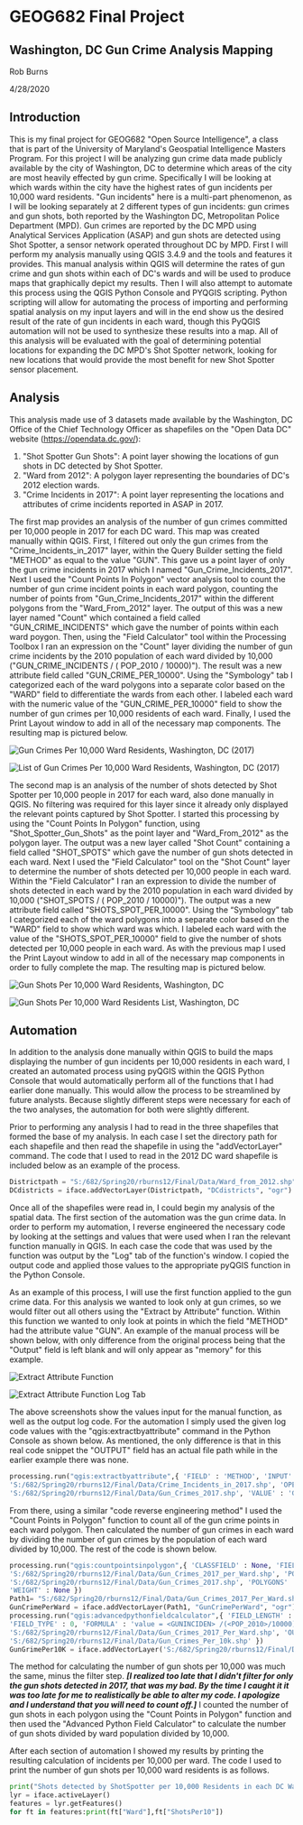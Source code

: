 # GEOG682 Final Project
## Washington, DC Gun Crime Analysis Mapping
Rob Burns

4/28/2020


## Introduction

This is my final project for GEOG682 "Open Source Intelligence", a class that is part of the University of Maryland's Geospatial 
Intelligence Masters Program. For this project I will be analyzing gun crime data made publicly available by the city of Washington, DC 
to determine which areas of the city are most heavily effected by gun crime. Specifically I will be looking at which wards within the 
city have the highest rates of gun incidents per 10,000 ward residents. "Gun incidents" here is a multi-part phenomenon, as I will be 
looking separately at 2 different types of gun incidents: gun crimes and gun shots, both reported by the Washington DC, Metropolitan 
Police Department (MPD). Gun crimes are reported by the DC MPD using Analytical Services Application (ASAP) and gun shots are detected 
using Shot Spotter, a sensor network operated throughout DC by MPD. First I will perform my analysis manually using QGIS 3.4.9 and the 
tools and features it provides. This manual analysis within QGIS will determine the rates of gun crime and gun shots within each of DC's 
wards and will be used to produce maps that graphically depict my results. Then I will also attempt to automate this process using the 
QGIS Python Console and PYQGIS scripting. Python scripting will allow for automating the process of importing and performing spatial 
analysis on my input layers and will in the end show us the desired result of the rate of gun incidents in each ward, though this PyQGIS 
automation will not be used to synthesize these results into a map. All of this analysis will be evaluated with the goal of determining 
potential locations for expanding the DC MPD's Shot Spotter network, looking for new locations that would provide the most benefit for 
new Shot Spotter sensor placement. 

## Analysis

 This analysis made use of 3 datasets made available by the Washington, DC Office of the Chief Technology Officer as shapefiles on 
 the "Open Data DC" website (https://opendata.dc.gov/):

 1) "Shot Spotter Gun Shots": A point layer showing the locations of gun shots in DC detected by Shot Spotter.
 2) "Ward from 2012": A polygon layer representing the boundaries of DC's 2012 election wards.
 3) "Crime Incidents in 2017": A point layer representing the locations and attributes of crime incidents reported in
 ASAP in 2017.
      
The first map provides an analysis of the number of gun crimes committed per 10,000 people in 2017 for each DC ward. This map was 
created manually within QGIS. First, I filtered out only the gun crimes from the "Crime_Incidents_in_2017" layer, within the Query 
Builder setting the field "METHOD" as equal to the value "GUN". This gave us a point layer of only the gun crime incidents in 2017 which 
I named "Gun_Crime_Incidents_2017". Next I used the "Count Points In Polygon" vector analysis tool to count the number of gun crime 
incident points in each ward polygon, counting the number of points from "Gun_Crime_Incidents_2017" within the different polygons from 
the "Ward_From_2012" layer. The output of this was a new layer named "Count" which contained a field called "GUN_CRIME_INCIDENTS" which 
gave the number of points within each ward poygon. Then, using the "Field Calculator" tool within the Processing Toolbox I ran an 
expression on the "Count" layer dividing the number of gun crime incidents by the 2010 population of each ward divided by 10,000 
("GUN_CRIME_INCIDENTS /  ( POP_2010 / 10000)"). The result was a new attribute field called "GUN_CRIME_PER_10000". Using 
the "Symbology" tab I categorized each of the ward polygons into a separate color based on the "WARD" field to differentiate the wards 
from each other. I labeled each ward with the numeric value of the "GUN_CRIME_PER_10000" field to show the number of gun crimes per 
10,000 residents of each ward. Finally, I used the Print Layout window to add in all of the necessary map components. The resulting map 
is pictured below.

![Gun Crimes Per 10,000 Ward Residents, Washington, DC (2017)](Gun_Crimes_Per_10K.jpeg)

![List of Gun Crimes Per 10,000 Ward Residents, Washington, DC (2017)](Gun_Crime_List.jpg)

The second map is an analysis of the number of shots detected by Shot Spotter per 10,000 people in 2017 for each ward, also done
manually in QGIS. No filtering was required for this layer since it already only displayed the relevant points captured by Shot 
Spotter. I started this processing by using the "Count Points In Polygon" function, using "Shot_Spotter_Gun_Shots" as the point layer 
and "Ward_From_2012" as the polygon layer. The output was a new layer called "Shot Count" containing a field called "SHOT_SPOTS" which 
gave the number of gun shots detected in each ward. Next I used the "Field Calculator" tool on the "Shot Count" layer to determine the 
number of shots detected per 10,000 people in each ward. Within the "Field Calculator" I ran an expression to divide the number of shots 
detected in each ward by the 2010 population in each ward divided by 10,000 ("SHOT_SPOTS /  ( POP_2010 / 10000)"). The output was a new
attribute field called "SHOTS_SPOT_PER_10000". Using the “Symbology” tab I categorized each of the ward polygons into a separate color 
based on the "WARD" field to show which ward was which. I labeled each ward with the value of the "SHOTS_SPOT_PER_10000" field to give 
the number of shots detected per 10,000 people in each ward. As with the previous map I used the Print Layout window to add in all of 
the necessary map components in order to fully complete the map. The resulting map is pictured below.

![Gun Shots Per 10,000 Ward Residents, Washington, DC](Shots_Spot_Per_10K.jpeg)

![Gun Shots Per 10,000 Ward Residents List, Washington, DC](Gun_Shot_List.jpg)

 
 ## Automation
 
 In addition to the analysis done manually within QGIS to build the maps displaying the number of gun incidents per 10,000 residents in 
 each ward, I created an automated process using pyQGIS within the QGIS Python Console that would automatically perform all of the 
 functions that I had earlier done manually. This would allow the process to be streamlined by future analysts. Because slightly 
 different steps were necessary for each of the two analyses, the automation for both were slightly different.
 
Prior to performing any analysis I had to read in the three shapefiles that formed the base of my analysis. In each case I set the 
directory path for each shapefile and then read the shapefile in using the "addVectorLayer" command. The code that I used to read in the 
2012 DC ward shapefile is included below as an example of the process.

```python
Districtpath = "S:/682/Spring20/rburns12/Final/Data/Ward_from_2012.shp"
DCdistricts = iface.addVectorLayer(Districtpath, "DCdistricts", "ogr")
```

Once all of the shapefiles were read in, I could begin my analysis of the spatial data. The first section of the automation was the gun 
crime data. In order to perform my automation, I reverse engineered the necessary code by looking at the settings and values that were 
used when I ran the relevant function manually in QGIS. In each case the code that was used by the function was output by the "Log" tab 
of the function's window. I copied the output code and applied those values to the appropriate pyQGIS function in the Python Console. 

As an example of this process, I will use the first function applied to the gun crime data. For this analysis we wanted to look only at 
gun crimes, so we would filter out all others using the "Extract by Attribute" function. Within this function we wanted to only look at 
points in which the field "METHOD" had the attribute value "GUN". An example of the manual process will be shown below, with only 
difference from the original process being that the "Output" field is left blank and will only appear as "memory" for this example.

![Extract Attribute Function](Extract_Attribute.PNG)


![Extract Attribute Function Log Tab](Extract_Attribute_Log.PNG)

The above screenshots show the values input for the manual function, as well as the output log code. For the automation I simply used 
the given log code values with the "qgis:extractbyattribute" command in the Python Console as shown below. As mentioned, the only difference is that in this real code snippet the "OUTPUT" field has an actual file path while in the earlier example there was none.

```python
processing.run("qgis:extractbyattribute",{ 'FIELD' : 'METHOD', 'INPUT' : 
'S:/682/Spring20/rburns12/Final/Data/Crime_Incidents_in_2017.shp', 'OPERATOR' : 0, 'OUTPUT' : 
'S:/682/Spring20/rburns12/Final/Data/Gun_Crimes_2017.shp', 'VALUE' : 'GUN' })
```

From there, using a similar "code reverse engineering method" I used the "Count Points in Polygon" function to count all of the gun 
crime points in each ward polygon. Then calculated the number of gun crimes in each ward by dividing the number of gun crimes by the 
population of each ward divided by 10,000. The rest of the code is shown below.

```python
processing.run("qgis:countpointsinpolygon",{ 'CLASSFIELD' : None, 'FIELD' : 'GUNINCIDENTS', 'OUTPUT' : 
'S:/682/Spring20/rburns12/Final/Data/Gun_Crimes_2017_per_Ward.shp', 'POINTS' : 
'S:/682/Spring20/rburns12/Final/Data/Gun_Crimes_2017.shp', 'POLYGONS' : 'S:/682/Spring20/rburns12/Final/Data/Ward_from_2012.shp', 
'WEIGHT' : None })
Path1= "S:/682/Spring20/rburns12/Final/Data/Gun_Crimes_2017_Per_Ward.shp"
GunCrimePerWard = iface.addVectorLayer(Path1, "GunCrimePerWard", "ogr")
processing.run("qgis:advancedpythonfieldcalculator",{ 'FIELD_LENGTH' : 10, 'FIELD_NAME' : 'GunCrimePer10K', 'FIELD_PRECISION' : 3, 
'FIELD_TYPE' : 0, 'FORMULA' : 'value = <GUNINCIDEN> /(<POP_2010>/10000)', 'GLOBAL' : '', 'INPUT' : 
'S:/682/Spring20/rburns12/Final/Data/Gun_Crimes_2017_Per_Ward.shp', 'OUTPUT' : 
'S:/682/Spring20/rburns12/Final/Data/Gun_Crimes_Per_10k.shp' })
GunGrimePer10K = iface.addVectorLayer('S:/682/Spring20/rburns12/Final/Data/Gun_Crimes_Per_10k.shp', "GunCrimePer10K", "ogr")
```

The method for calculating the number of gun shots per 10,000 was much the same, minus the filter step. ***[I realized too late that I 
didn't filter for only the gun shots detected in 2017, that was my bad. By the time I caught it it was too late for me to realistically 
be able to alter my code. I apologize and I understand that you will need to count off.]*** I counted the number of gun shots in each 
polygon using the "Count Points in Polygon" function and then used the "Advanced Python Field Calculator" to calculate the number of gun 
shots divided by ward population divided by 10,000.

After each section of automation I showed my results by printing the resulting calculation of incidents per 10,000 per ward. The code I 
used to print the number of gun shots per 10,000 ward residents is as follows.

```python
print("Shots detected by ShotSpotter per 10,000 Residents in each DC Ward in 2017")
lyr = iface.activeLayer()
features = lyr.getFeatures()
for ft in features:print(ft["Ward"],ft["ShotsPer10"])
```
